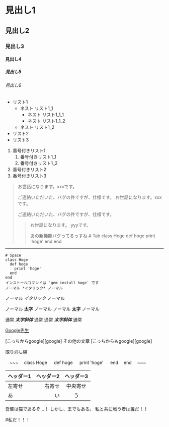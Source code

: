 # 見出し1
## 見出し2
### 見出し3
#### 見出し4
##### 見出し5
###### 見出し6
- リスト1
    - ネスト リスト1_1
        - ネスト リスト1_1_1
        - ネスト リスト1_1_2
    - ネスト リスト1_2
- リスト2
- リスト3
1. 番号付きリスト1
    1. 番号付きリスト1_1
    1. 番号付きリスト1_2
1. 番号付きリスト2
1. 番号付きリスト3
> お世話になります。xxxです。
> 
> ご連絡いただいた、バグの件ですが、仕様です。
> お世話になります。xxxです。
> 
> ご連絡いただいた、バグの件ですが、仕様です。
>> お世話になります。 yyyです。
>> 
>> あの新機能バグってるっすね
    # Tab
    class Hoge
        def hoge
            print 'hoge'
        end
    end

---

    # Space
    class Hoge
      def hoge
        print 'hoge'
      end
    end
    インストールコマンドは `gem install hoge` です
    ノーマル *イタリック* ノーマル
ノーマル _イタリック_ ノーマル

ノーマル **太字** ノーマル
ノーマル __太字__ ノーマル

通常 ***太字斜体*** 通常
通常 ___太字斜体___ 通常  

[Google先生](https://www.google.co.jp/)  

[こっちからgoogle][google]
その他の文章
[こっちからもgoogle][google]

~~取り消し線~~

　~~~
　class Hoge
　  def hoge
　    print 'hoge'
　  end
　end
　~~~
 
 |ヘッダー1|ヘッダー2|ヘッダー3|
|:--|--:|:--:|
|左寄せ|右寄せ|中央寄せ|
|あ|い|う|


吾輩は猫であるぞ…！
しかし、王でもある。
私と共に戦う者は誰だ！！

#私だ！！！
